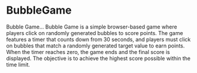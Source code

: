# BubbleGame
Bubble Game...
Bubble Game is a simple browser-based game where players click on randomly generated bubbles to score points. The game features a timer that counts down from 30 seconds, and players must click on bubbles that match a randomly generated target value to earn points. When the timer reaches zero, the game ends and the final score is displayed. The objective is to achieve the highest score possible within the time limit.
